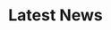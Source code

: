 ---
title: "Latest News"

# page title background image
# bg_image: "images/bg.png"
# meta description
description : "this is meta description"
---